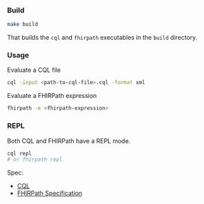 ### Build

```bash
make build
```

That builds the `cql` and `fhirpath` executables in the `build` directory.

### Usage

Evaluate a CQL file

```bash
cql -input <path-to-cql-file>.cql -format xml
```

Evaluate a FHIRPath expression

```bash
fhirpath -e <fhirpath-expression>
```

### REPL

Both CQL and FHIRPath have a REPL mode.

```bash
cql repl
# or fhirpath repl
```

Spec:

- [CQL](http://cql.hl7.org/index.html)
- [FHIRPath Specification](http://hl7.org/fhirpath/)
